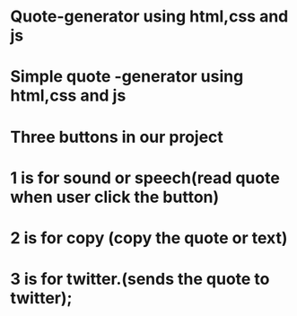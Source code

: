 # Quote-generator using html,css and js
# Simple quote -generator using html,css and js 
# Three buttons in our project 
# 1 is for sound or speech(read quote when user click the button)
# 2 is for copy (copy the quote or text)
# 3 is for twitter.(sends the quote to twitter);









